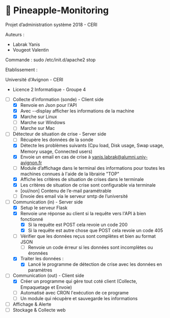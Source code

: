 # :pineapple: Pineapple-Monitoring

Projet d’administration système 2018 - CERI

Auteurs :
* Labrak Yanis
* Vougeot Valentin

Commande : sudo /etc/init.d/apache2 stop

Etablissement :

Université d'Avignon - CERI
* Licence 2 Informatique - Groupe 4

- [ ] Collecte d’information (sonde) - Client side
    - [x] Renvoie en Json pour l'API
    - [x] Avec --display afficher les informations de la machine
    - [x] Marche sur Linux
    - [ ] Marche sur Windows 
    - [ ] Marche sur Mac
- [ ] Détecteur de situation de crise - Server side
    - [ ] Récupère les données de la sonde
    - [x] Détecte les problèmes suivants (Cpu load, Disk usage, Swap usage, Memory usage, Connected users)
    - [x] Envoie un email en cas de crise à yanis.labrak@alumni.univ-avignon.fr
    - [ ] Module d’affichage dans le terminal des informations pour toutes les machines connues à l'aide de la librairie "TOP"
    - [x] Affiche les critères de situation de crises dans le terminale
    - [x] Les critères de situation de crise sont configurable via terminale
    - [oui/non] Contenu de l’e-mail paramétrable
    - [ ] Envoie des email via le serveur smtp de l’université
- [ ] Communication (in)  - Server side
    - [x]  Setup le serveur Flask
    - [x]  Renvoie une réponse au client si la requête vers l'API à bien fonctionné
        - [x] Si la requête est POST cela revoie un code 200
        - [x] Si la requête est autre chose que POST cela revoie un code 405
    - [ ] Vérifier que les données reçus sont complètes et bien au format JSON
        - [ ] Renvoie un code érreur si les données sont incomplètes ou éronnées 
    - [x] Traiter les données :
        - [x] Lancé le programme de détection de crise avec les données en paramètres
- [ ] Communication (out)  - Client side
    - [x] Créer un programme qui gère tout coté client (Collecte, Empaquetage et Envoie)
    - [ ] Automatisé avec CRON l'exécution de ce programe
    - [ ] Un module qui récupère et sauvegarde les informations
- [ ] Affichage & Alerte
- [ ] Stockage & Collecte web
